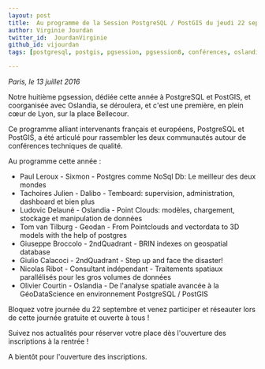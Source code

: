 ```yaml
---
layout: post
title:  Au programme de la Session PostgreSQL / PostGIS du jeudi 22 septembre ...
author: Virginie Jourdan
twitter_id:  JourdanVirginie   
github_id: vijourdan
tags: [postgresql, postgis, pgsession, pgsession8, conférences, oslandia, programme, lyon]

---
```

*Paris, le 13 juillet 2016*

Notre huitième pgsession, dédiée cette année à PostgreSQL et PostGIS, et coorganisée avec Oslandia, se déroulera, et c'est une première, en plein cœur de Lyon, sur la place Bellecour.

Ce programme alliant intervenants français et européens, PostgreSQL et PostGIS, a été articulé pour rassembler les deux communautés autour de conférences techniques de qualité.

<!--MORE-->

Au programme cette année :
 
  * Paul Leroux - Sixmon - Postgres comme NoSql Db: Le meilleur des deux mondes
  * Tachoires Julien - Dalibo - Temboard: supervision, administration, dashboard et bien plus
  * Ludovic Delauné - Oslandia - Point Clouds: modèles, chargement, stockage et manipulation de données
  * Tom van Tilburg - Geodan - From Pointclouds and vectordata to 3D models with the help of postgres
  * Giuseppe Broccolo - 2ndQuadrant - BRIN indexes on geospatial database
  * Giulio Calacoci - 2ndQuadrant - Step up and face the disaster!
  * Nicolas Ribot - Consultant indépendant - Traitements spatiaux parallélisés pour les gros volumes de données
  * Olivier Courtin - Oslandia - De l'analyse spatiale avancée à la GéoDataScience en environnement PostgreSQL / PostGIS

Bloquez votre journée du 22 septembre et venez participer et réseauter lors de cette journée gratuite et ouverte à tous !

Suivez nos actualités pour réserver votre place dès l'ouverture des inscriptions à la rentrée !

A bientôt pour l'ouverture des inscriptions.
